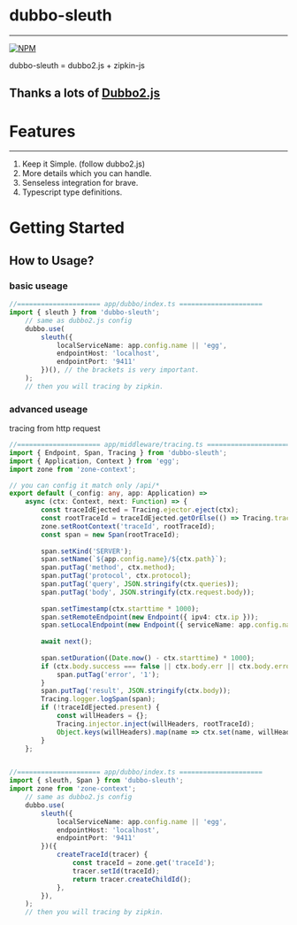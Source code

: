 # dubbo-sleuth

---

[![NPM](https://nodei.co/npm/dubbo-sleuth.png?downloads=true&downloadRank=true&stars=true)](https://nodei.co/npm/dubbo-sleuth)

dubbo-sleuth = dubbo2.js + zipkin-js

## Thanks a lots of [Dubbo2.js](https://github.com/dubbo/dubbo2.js)

# Features

---

1. Keep it Simple. (follow dubbo2.js)
2. More details which you can handle.
3. Senseless integration for brave.
4. Typescript type definitions.


# Getting Started

## How to Usage?

### basic useage

```ts
//===================== app/dubbo/index.ts =====================
import { sleuth } from 'dubbo-sleuth';
    // same as dubbo2.js config
    dubbo.use(
        sleuth({
            localServiceName: app.config.name || 'egg',
            endpointHost: 'localhost',
            endpointPort: '9411'
        })(), // the brackets is very important.
    );
    // then you will tracing by zipkin. 
```

### advanced useage

tracing from http request

```ts
//===================== app/middleware/tracing.ts =====================
import { Endpoint, Span, Tracing } from 'dubbo-sleuth';
import { Application, Context } from 'egg';
import zone from 'zone-context';

// you can config it match only /api/*
export default (_config: any, app: Application) =>
    async (ctx: Context, next: Function) => {
        const traceIdEjected = Tracing.ejector.eject(ctx);
        const rootTraceId = traceIdEjected.getOrElse(() => Tracing.tracer.createRootId()); // get TraceId from Http Headers
        zone.setRootContext('traceId', rootTraceId);
        const span = new Span(rootTraceId);
 
        span.setKind('SERVER');
        span.setName(`${app.config.name}/${ctx.path}`);
        span.putTag('method', ctx.method);
        span.putTag('protocol', ctx.protocol);
        span.putTag('query', JSON.stringify(ctx.queries));
        span.putTag('body', JSON.stringify(ctx.request.body));
 
        span.setTimestamp(ctx.starttime * 1000);
        span.setRemoteEndpoint(new Endpoint({ ipv4: ctx.ip }));
        span.setLocalEndpoint(new Endpoint({ serviceName: app.config.name, port: ctx.protocol === 'http' ? 80 : 443 })); // maybe is arbitrary
 
        await next();
 
        span.setDuration((Date.now() - ctx.starttime) * 1000);
        if (ctx.body.success === false || ctx.body.err || ctx.body.error || ctx.body.code !== 0) {
            span.putTag('error', '1');
        }
        span.putTag('result', JSON.stringify(ctx.body));
        Tracing.logger.logSpan(span);
        if (!traceIdEjected.present) {
            const willHeaders = {};
            Tracing.injector.inject(willHeaders, rootTraceId);
            Object.keys(willHeaders).map(name => ctx.set(name, willHeaders[name]));
        }
    };


//===================== app/dubbo/index.ts =====================
import { sleuth, Span } from 'dubbo-sleuth';
import zone from 'zone-context';
    // same as dubbo2.js config
    dubbo.use(
        sleuth({
            localServiceName: app.config.name || 'egg',
            endpointHost: 'localhost',
            endpointPort: '9411'
        })({
            createTraceId(tracer) {
                const traceId = zone.get('traceId');
                tracer.setId(traceId);
                return tracer.createChildId();
            },
        }),
    );
    // then you will tracing by zipkin. 
```
